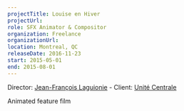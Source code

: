 ```yaml
---
projectTitle: Louise en Hiver
projectUrl: 
role: SFX Animator & Compositor
organization: Freelance
organizationUrl:
location: Montreal, QC
releaseDate: 2016-11-23
start: 2015-05-01
end: 2015-08-01
---
```


Director: [Jean-François Laguionie](#) - Client: [Unité Centrale](#)

Animated feature film
